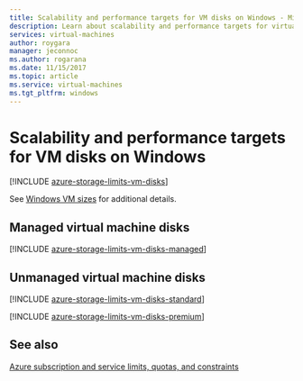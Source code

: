 ```yaml
---
title: Scalability and performance targets for VM disks on Windows - Microsoft Azure | Microsoft Docs 
description: Learn about scalability and performance targets for virtual machine disks attached to VMs running Windows.
services: virtual-machines 
author: roygara
manager: jeconnoc
ms.author: rogarana
ms.date: 11/15/2017
ms.topic: article
ms.service: virtual-machines
ms.tgt_pltfrm: windows
---
```


# Scalability and performance targets for VM disks on Windows

[!INCLUDE [azure-storage-limits-vm-disks](../../../includes/azure-storage-limits-vm-disks.md)]

See [Windows VM sizes](../../virtual-machines/windows/sizes.md?toc=%2fazure%2fvirtual-machines%2fwindows%2ftoc.json) for additional details.

## Managed virtual machine disks

[!INCLUDE [azure-storage-limits-vm-disks-managed](../../../includes/azure-storage-limits-vm-disks-managed.md)]

## Unmanaged virtual machine disks
[!INCLUDE [azure-storage-limits-vm-disks-standard](../../../includes/azure-storage-limits-vm-disks-standard.md)]

[!INCLUDE [azure-storage-limits-vm-disks-premium](../../../includes/azure-storage-limits-vm-disks-premium.md)]

## See also

[Azure subscription and service limits, quotas, and constraints](https://docs.microsoft.com/azure/azure-subscription-service-limits)

